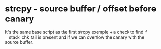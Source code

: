 # strcpy - source buffer / offset before canary

It's the same base script as the first strcpy exemple + a check to find if __stack_chk_fail is present and if we can overflow the canary with the source buffer.
